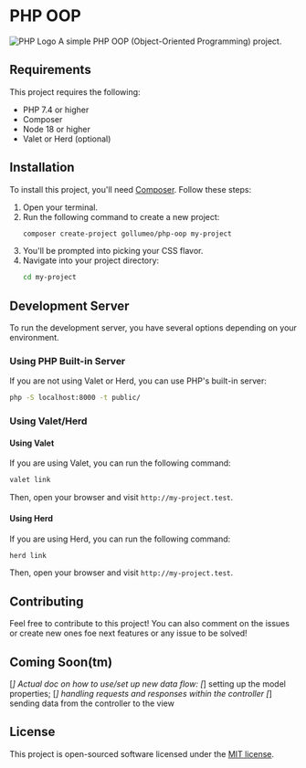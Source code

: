 # PHP OOP

![PHP Logo](https://upload.wikimedia.org/wikipedia/commons/thumb/3/31/Webysther_20160423_-_Elephpant.svg/2560px-Webysther_20160423_-_Elephpant.svg.png)
A simple PHP OOP (Object-Oriented Programming) project.

## Requirements

This project requires the following:

- PHP 7.4 or higher
- Composer
- Node 18 or higher
- Valet or Herd (optional)

## Installation

To install this project, you'll need [Composer](https://getcomposer.org/). Follow these steps:

1. Open your terminal.
2. Run the following command to create a new project:
    ```sh
    composer create-project gollumeo/php-oop my-project
    ```
3. You'll be prompted into picking your CSS flavor. 
4. Navigate into your project directory:
    ```sh
    cd my-project
    ```

## Development Server

To run the development server, you have several options depending on your environment.

### Using PHP Built-in Server

If you are not using Valet or Herd, you can use PHP's built-in server:

```sh
php -S localhost:8000 -t public/
```

### Using Valet/Herd

#### Using Valet

If you are using Valet, you can run the following command:

```sh
valet link
```

Then, open your browser and visit `http://my-project.test`.

#### Using Herd

If you are using Herd, you can run the following command:

```sh
herd link
```

Then, open your browser and visit `http://my-project.test`.

## Contributing

Feel free to contribute to this project! You can also comment on the issues or create new ones foe next features or any issue to be solved!

## Coming Soon(tm)

[*] Actual doc on how to use/set up new data flow:
    [*] setting up the model properties;
    [*] handling requests and responses within the controller
    [*] sending data from the controller to the view

## License

This project is open-sourced software licensed under the [MIT license](https://opensource.org/licenses/MIT).
